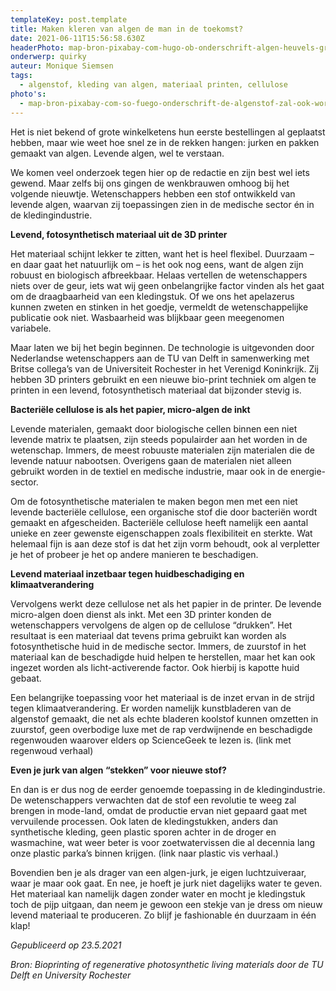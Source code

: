 ```yaml
---
templateKey: post.template
title: Maken kleren van algen de man in de toekomst?
date: 2021-06-11T15:56:58.630Z
headerPhoto: map-bron-pixabay-com-hugo-ob-onderschrift-algen-heuvels-groen-image-img-algen-heuvels-groen-jpg
onderwerp: quirky
auteur: Monique Siemsen
tags:
  - algenstof, kleding van algen, materiaal printen, cellulose
photo's:
  - map-bron-pixabay-com-so-fuego-onderschrift-de-algenstof-zal-ook-worden-ingezet-om-huidwonden-te-genezen-image-img-hand-bloed-wond-jpg
---
```





Het is niet bekend of grote winkelketens hun eerste bestellingen al geplaatst hebben, maar wie weet hoe snel ze in de rekken hangen: jurken en pakken gemaakt van algen. Levende algen, wel te verstaan.



We komen veel onderzoek tegen hier op de redactie en zijn best wel iets gewend. Maar zelfs bij ons gingen de wenkbrauwen omhoog bij het volgende nieuwtje. Wetenschappers hebben een stof ontwikkeld van levende algen, waarvan zij toepassingen zien in de medische sector én in de kledingindustrie.





**Levend, fotosynthetisch materiaal uit de 3D printer**



Het materiaal schijnt lekker te zitten, want het is heel flexibel. Duurzaam – en daar gaat het natuurlijk om – is het ook nog eens, want de algen zijn robuust en biologisch afbreekbaar. Helaas vertellen de wetenschappers niets over de geur, iets wat wij geen onbelangrijke factor vinden als het gaat om de draagbaarheid van een kledingstuk. Of we ons het apelazerus kunnen zweten en stinken in het goedje, vermeldt de wetenschappelijke publicatie ook niet. Wasbaarheid was blijkbaar geen meegenomen variabele.



Maar laten we bij het begin beginnen. De technologie is uitgevonden door Nederlandse wetenschappers aan de TU van Delft in samenwerking met Britse collega’s van de Universiteit Rochester in het Verenigd Koninkrijk. Zij hebben 3D printers gebruikt en een nieuwe bio-print techniek om algen te printen in een levend, fotosynthetisch materiaal dat bijzonder stevig is.





**Bacteriële cellulose is als het papier, micro-algen de inkt**



Levende materialen, gemaakt door biologische cellen binnen een niet levende matrix te plaatsen, zijn steeds populairder aan het worden in de wetenschap. Immers, de meest robuuste materialen zijn materialen die de levende natuur nabootsen. Overigens gaan de materialen niet alleen gebruikt worden in de textiel en medische industrie, maar ook in de energie-sector.



Om de fotosynthetische materialen te maken begon men met een niet levende bacteriële cellulose, een organische stof die door bacteriën wordt gemaakt en afgescheiden. Bacteriële cellulose heeft namelijk een aantal unieke en zeer gewenste eigenschappen zoals flexibiliteit en sterkte. Wat helemaal fijn is aan deze stof is dat het zijn vorm behoudt, ook al verpletter je het of probeer je het op andere manieren te beschadigen.





**Levend materiaal inzetbaar tegen huidbeschadiging en klimaatverandering**



Vervolgens werkt deze cellulose net als het papier in de printer. De levende micro-algen doen dienst als inkt. Met een 3D printer konden de wetenschappers vervolgens de algen op de cellulose “drukken”. Het resultaat is een materiaal dat tevens prima gebruikt kan worden als fotosynthetische huid in de medische sector. Immers, de zuurstof in het materiaal kan de beschadigde huid helpen te herstellen, maar het kan ook ingezet worden als licht-activerende factor. Ook hierbij is kapotte huid gebaat.



Een belangrijke toepassing voor het materiaal is de inzet ervan in de strijd tegen klimaatverandering. Er worden namelijk kunstbladeren van de algenstof gemaakt, die net als echte bladeren koolstof kunnen omzetten in zuurstof, geen overbodige luxe met de rap verdwijnende en beschadigde regenwouden waarover elders op ScienceGeek te lezen is. (link met regenwoud verhaal)





**Even je jurk van algen “stekken” voor nieuwe stof?**



En dan is er dus nog de eerder genoemde toepassing in de kledingindustrie. De wetenschappers verwachten dat de stof een revolutie te weeg zal brengen in mode-land, omdat de productie ervan niet gepaard gaat met vervuilende processen. Ook laten de kledingstukken, anders dan synthetische kleding, geen plastic sporen achter in de droger en wasmachine, wat weer beter is voor zoetwatervissen die al decennia lang onze plastic parka’s binnen krijgen. (link naar plastic vis verhaal.)



Bovendien ben je als drager van een algen-jurk, je eigen luchtzuiveraar, waar je maar ook gaat. En nee, je hoeft je jurk niet dagelijks water te geven. Het materiaal kan namelijk dagen zonder water en mocht je kledingstuk toch de pijp uitgaan, dan neem je gewoon een stekje van je dress om nieuw levend materiaal te produceren. Zo blijf je fashionable én duurzaam in één klap!



*Gepubliceerd op 23.5.2021*



*Bron: Bioprinting of regenerative photosynthetic living materials door de TU Delft en University Rochester*
